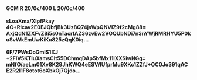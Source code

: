 #### GCM R 20/0c/400 L 20/0c/400
**sLoaXma/XlpfPkay**<br/>**4C+Rlcav2E0EJQbfjBk3Uz8Q74jsWpQNVIZ9f2cMg88=**<br/>**AxjQdN1ZXFvZ8i5s0nTacrfAZ36zvEw2VOQUbNDi7n3nYWjRMRHYU5P0kuSvWkEmUwKiKu825zQqK0iq...**<br/><br/>
**6F/7PWsDoGmlS1XJ**<br/>**+2FlV5KTIuXamsCIt55DChmqDAp5bfMx11lXXSiwNGg=**<br/>**mNfO/aeLm01Xv8K29JhKWQ4eESV/IUfprMu9XKc1ZZfJ+OC0Jo391qACE2R2I1F8otot6oXbkOj7Qjdo...**